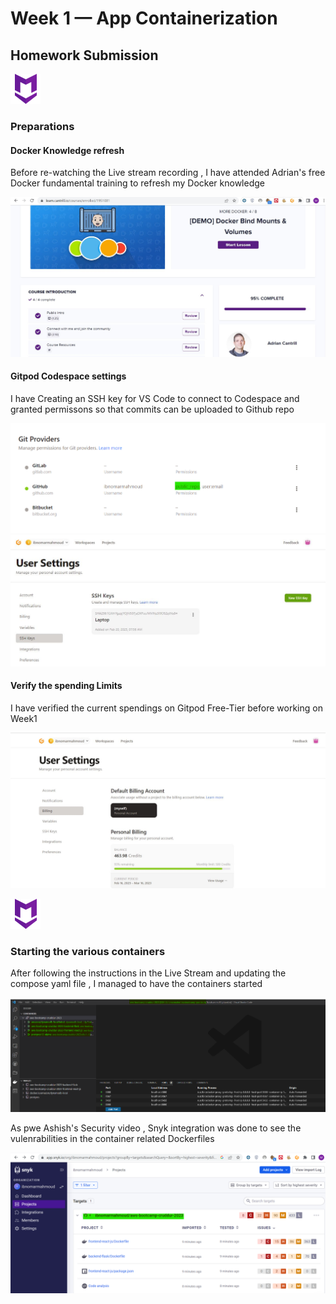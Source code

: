 # Week 1 — App Containerization

## Homework Submission 
![alt text](https://github.com/adam-p/markdown-here/raw/master/src/common/images/icon48.png "Logo Title Text 1")
### Preparations 

#### Docker Knowledge refresh 

Before re-watching the Live stream recording , I have attended Adrian's free Docker fundamental training to refresh my Docker knowledge

![Adrian Course](https://github.com/ibnomarmahmoud/aws-bootcamp-cruddur-2023/blob/main/journal/assets/Docker%20Course.JPG)

#### Gitpod Codespace settings

I have Creating an SSH key for VS Code to connect to Codespace and granted permissons so that commits can be uploaded to Github repo 

![Grant Permissions](https://github.com/ibnomarmahmoud/aws-bootcamp-cruddur-2023/blob/main/journal/assets/Grant%20Permission.png)
![SSH Keys](https://github.com/ibnomarmahmoud/aws-bootcamp-cruddur-2023/blob/main/journal/assets/SSH_key_Generation.JPG)

#### Verify the spending Limits

I have verified the current spendings on Gitpod Free-Tier before working on Week1

![Spending Limits](https://github.com/ibnomarmahmoud/aws-bootcamp-cruddur-2023/blob/main/journal/assets/Gitpod%20Free%20Tier%20Usage%20Check.JPG)

![alt text](https://github.com/adam-p/markdown-here/raw/master/src/common/images/icon48.png "Logo Title Text 1")
### Starting the various containers 

After following the instructions in the Live Stream and updating the compose yaml file , I managed to have the containers started 

![Running Containers](https://github.com/ibnomarmahmoud/aws-bootcamp-cruddur-2023/blob/main/journal/assets/Containers_running_Up.png)

As pwe Ashish's Security video , Snyk integration was done to see the vulenrabilities in the container related Dockerfiles

![Snyk](https://github.com/ibnomarmahmoud/aws-bootcamp-cruddur-2023/blob/main/journal/assets/Snyk.png)
